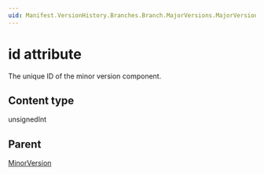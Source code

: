 ```yaml
---
uid: Manifest.VersionHistory.Branches.Branch.MajorVersions.MajorVersion.MinorVersions.MinorVersion-id
---
```


# id attribute

The unique ID of the minor version component.

## Content type

unsignedInt

## Parent

[MinorVersion](xref:Manifest.VersionHistory.Branches.Branch.MajorVersions.MajorVersion.MinorVersions.MinorVersion)
